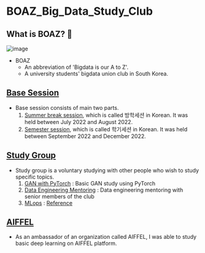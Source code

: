 # BOAZ_Big_Data_Study_Club

## What is BOAZ? 🐘

![image](https://user-images.githubusercontent.com/108987773/209042994-b6177dae-2f2b-479f-a870-8be6b22191fe.png)

- BOAZ
  - An abbreviation of 'Bigdata is our A to Z'.
  - A university students' bigdata union club in South Korea.

## [Base Session][link]

- Base session consists of main two parts.
  1. [Summer break session][link1], which is called 방학세션 in Korean. It was held between July 2022 and August 2022.
  2. [Semester session][link2], which is called 학기세션 in Korean. It was held between September 2022 and December 2022.
  
  
## [Study Group][link3]

- Study group is a voluntary studying with other people who wish to study specific topics.
  1. [GAN with PyTorch][link4] : Basic GAN study using PyTorch
  2. [Data Engineering Mentoring][link5] : Data engineering mentoring with senior members of the club
  3. [MLops][link7] : [Reference][link8]

## [AIFFEL][link6]

- As an ambassador of an organization called AIFFEL, I was able to study basic deep learning on AIFFEL platform. 



[link]: https://github.com/jeewonkimm2/BOAZ_Big_Data_Study_Club/tree/main/BaseSession
[link1]: https://github.com/jeewonkimm2/BOAZ_Big_Data_Study_Club/tree/main/BaseSession/%EB%B0%A9%ED%95%99%EC%84%B8%EC%85%98
[link2]: https://github.com/jeewonkimm2/BOAZ_Big_Data_Study_Club/tree/main/BaseSession/%ED%95%99%EA%B8%B0%EC%84%B8%EC%85%98
[link3]: https://github.com/jeewonkimm2/BOAZ_Big_Data_Study_Club/tree/main/StudyGroup
[link4]: https://github.com/jeewonkimm2/BOAZ_Big_Data_Study_Club/tree/main/StudyGroup/GAN_study
[link5]: https://github.com/jeewonkimm2/BOAZ_Big_Data_Study_Club/tree/main/StudyGroup/Mentoring_DataEngineering
[link6]: https://github.com/jeewonkimm2/BOAZ_Big_Data_Study_Club/tree/main/AIFFEL
[link7]: https://github.com/jeewonkimm2/BOAZ_Big_Data_Study_Club/tree/main/StudyGroup/MLOps_for_MLE
[link8]: https://mlops-for-mle.github.io/tutorial/
